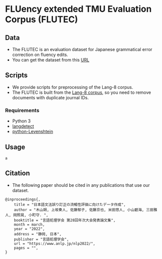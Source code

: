 # FLUency extended TMU Evaluation Corpus (FLUTEC)

## Data
- The FLUTEC is an evaluation dataset for Japanese grammatical error correction on fluency edits.
- You can get the dataset from this [URL]()

## Scripts
- We provide scripts for preprocessing of the Lang-8 corpus.
- The FLUTEC is built from the [Lang-8 corpus](https://sites.google.com/site/naistlang8corpora/), so you need to remove documents with duplicate journal IDs.

### Requirements
- Python 3
- [langdetect](https://pypi.org/project/langdetect/)
- [python-Levenshtein](https://pypi.org/project/python-Levenshtein/)

## Usage

```
a
```

## Citation
- The following paper should be cited in any publications that use our dataset.

```
@inproceedings{,
    title = "日本語文法誤り訂正の流暢性評価に向けたデータ作成",
    author = "木山朔, 上坂奏人, 佐藤郁子, 佐藤京也, 米田悠人, 小山碧海, 三田雅人, 岡照晃, 小町守. ",
    booktitle = "言語処理学会 第28回年次大会発表論文集",
    month = march,
    year = "2022",
    address = "静岡, 日本",
    publisher = "言語処理学会",
    url = "https://www.anlp.jp/nlp2022/",
    pages = "",
}
```
